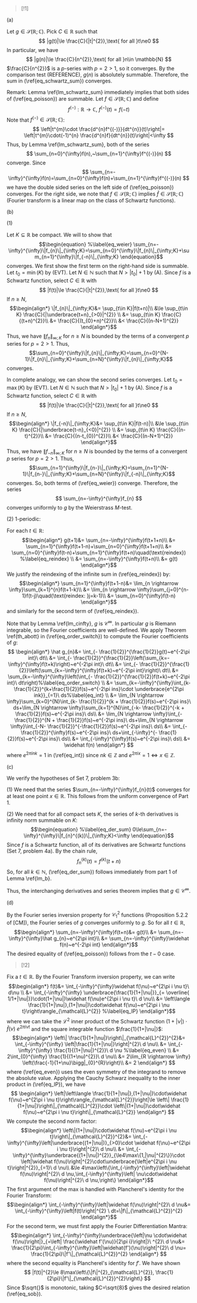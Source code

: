 >[!1]

(a) 

Let $g\in\mathcal{S}(\mathbb{R};\mathbb{C})$. Pick $C\in \mathbb{R}$ such that $$
|g(t)|\le \frac{C}{|t|^{2}},\text{ for all }t\ne0
$$
In particular, we have $$
|g(n)|\le \frac{C}{n^{2}},\text{ for all }n\in \mathbb{N}
$$
$\frac{C}{n^{2}}$ is a $p$-series with $p=2>1$, so it converges. By the comparison test (REFERENCE), $g(n)$ is absolutely summable. Therefore, the sum in (\ref{eq_schwartz_sum}) converges.



Remark:
Lemma \ref{lm_schwartz_sum} immediately implies that both sides of (\ref{eq_poisson}) are summable. Let $f\in \mathcal{S}(\mathbb{R};\mathbb{C})$ and define $$f^{(-)}:\mathbb{R}\rightarrow \mathbb{C},~f^{(-)}(t)=f(-t)$$
Note that $f^{(-)}\in \mathcal{S}(\mathbb{R};\mathbb{C})$: $$
\left|t^{m}\cdot \frac{d^{n}f^{(-)}}{dt^{n}}(t)\right|= \left|t^{m}\cdot(-1)^{n} \frac{d^{n}f}{dt^{n}}(t)\right|<\infty
$$
Thus, by Lemma \ref{lm_schwartz_sum}, both of the series $$
\sum_{n=0}^{\infty}f(n),~\sum_{n=1}^{\infty}f^{(-)}(n)
$$
converge. Since $$
\sum_{n=-\infty}^{\infty}f(n)=\sum_{n=0}^{\infty}f(n)+\sum_{n=1}^{\infty}f^{(-)}(n)
$$we have the double sided series on the left side of (\ref{eq_poisson}) converges. For the right side, we note that $f\in\mathcal{S}(\mathbb{R};\mathbb{C})$ implies $\widehat f\in\mathcal{S}(\mathbb{R};\mathbb{C})$ (Fourier transform is a linear map on the class of Schwartz functions). 


(b)

(1) 


Let $K\subseteq \mathbb{R}$ be compact. We will to show that $$\begin{equation} %\label{eq_weier}
\sum_{n=-\infty}^{\infty}\|f_{n}\|_{\infty;K}=\sum_{n=0}^{\infty}\|f_{n}\|_{\infty;K}+\sum_{n=1}^{\infty}\|f_{-n}\|_{\infty;K}
\end{equation}$$converges. We first show the first term on the right-hand side is summable. Let $t_{0}=\min(K)$ by (EVT). Let $N\in \mathbb{N}$ such that $N>|t_{0}|+1$ by (A). Since $f$ is a Schwartz function, select $C\in \mathbb{R}$ with $$
|f(t)|\le \frac{C}{|t|^{2}},\text{ for all }t\ne0
$$
If $n\ge N$,
$$\begin{align*}
\|f_{n}\|_{\infty;K}&= \sup_{t\in K}|f(t+n)|\\
&\le \sup_{t\in K} \frac{C}{|\underbrace{t+n}_{>0}|^{2}} \\
&= \sup_{t\in K} \frac{C}{(t+n)^{2}}\\
&= \frac{C}{(t_{0}+n)^{2}}\\
&< \frac{C}{(n-N+1)^{2}}
\end{align*}$$
Thus, we have $\|f_{n}\|_{\infty;K}$ for $n\ge N$ is bounded by the terms of a convergent $p$ series for $p=2>1$. Thus, $$\sum_{n=0}^{\infty}\|f_{n}\|_{\infty;K}=\sum_{n=0}^{N-1}\|f_{n}\|_{\infty;K}+\sum_{n=N}^{\infty}\|f_{n}\|_{\infty;K}$$
converges.

In complete analogy, we can show the second series converges. Let $t_{0}=\max(K)$ by (EVT). Let $N\in \mathbb{N}$ such that $N>|t_{0}|+1$ by (A). Since $f$ is a Schwartz function, select $C\in \mathbb{R}$ with $$
|f(t)|\le \frac{C}{|t|^{2}},\text{ for all }t\ne0
$$
If $n\ge N$,
$$\begin{align*}
\|f_{-n}\|_{\infty;K}&= \sup_{t\in K}|f(t-n)|\\
&\le \sup_{t\in K} \frac{C}{|\underbrace{t-n}_{<0}|^{2}} \\
&= \sup_{t\in K} \frac{C}{(n-t)^{2}}\\
&= \frac{C}{(n-t_{0})^{2}}\\
&< \frac{C}{(n-N+1)^{2}}
\end{align*}$$
Thus, we have $\|f_{-n}\|_{\infty;K}$ for $n\ge N$ is bounded by the terms of a convergent $p$ series for $p=2>1$. Thus, $$\sum_{n=1}^{\infty}\|f_{n-}\|_{\infty;K}=\sum_{n=1}^{N-1}\|f_{n-}\|_{\infty;K}+\sum_{n=N}^{\infty}\|f_{-n}\|_{\infty;K}$$
converges. So, both terms of (\ref{eq_weier}) converge. Therefore, the series $$
\sum_{n=-\infty}^{\infty}f_{n}
$$
converges uniformly to $g$ by the Weierstrass $M$-test.


(2) 1-periodic:

For each $t\in \mathbb{R}$: 
$$\begin{align*}
g(t+1)&= \sum_{n=-\infty}^{\infty}f(t+1+n)\\
&= \sum_{n=1}^{\infty}f(t+1-n)+\sum_{n=0}^{\infty}f(t+1+n)\\
&= \sum_{n=0}^{\infty}f(t-n)+\sum_{n=1}^{\infty}f(t+n)\quad(\text{reindex}) %\label{eq_reindex}
\\
&= \sum_{n=-\infty}^{\infty}f(t+n)\\
&= g(t)
\end{align*}$$
We justify the reindexing of the infinite sum in (\ref{eq_reindex}) by: $$\begin{align*}
\sum_{n=1}^{\infty}f(t+1-n)&= \lim_{n \rightarrow \infty}\sum_{k=1}^{n}f(t+1-k)\\
&= \lim_{n \rightarrow \infty}\sum_{j=0}^{n-1}f(t-j)\quad(\text{reindex: }j=k-1)\\
&= \sum_{n=0}^{\infty}f(t-n)
\end{align*}$$
and similarly for the second term of (\ref{eq_reindex}). 

Note that by Lemma \ref{lm_cinfty}, $g$ is $\mathcal{C}^{\infty}$. In particular $g$ is Riemann integrable, so the Fourier coefficients are well-defined. We apply Theorem \ref{th_abott} in (\ref{eq_order_switch}) to compute the Fourier coefficients of $g$:
$$
\begin{align*}
\hat g_{n}&= \int_{- \frac{1}{2}}^{\frac{1}{2}}g(t)~e^{-2\pi int}\ dt\\
&= \int_{- \frac{1}{2}}^{\frac{1}{2}}\left(\sum_{k=-\infty}^{\infty}f(t+k)\right)~e^{-2\pi int}\ dt\\
&= \int_{- \frac{1}{2}}^{\frac{1}{2}}\left(\sum_{k=-\infty}^{\infty}f(t+k)~e^{-2\pi int}\right)\ dt\\
&= \sum_{k=-\infty}^{\infty}\left(\int_{- \frac{1}{2}}^{\frac{1}{2}}f(t+k)~e^{-2\pi int}\ dt\right)%\label{eq_order_switch}
\\
&= \sum_{k=-\infty}^{\infty}\int_{k- \frac{1}{2}}^{k+\frac{1}{2}}f(s)~e^{-2\pi ins}\cdot \underbrace{e^{2\pi ink}}_{=1}\ ds%\label{eq_int}
\\
&= \lim_{N \rightarrow \infty}\sum_{k=0}^{N}\int_{k- \frac{1}{2}}^{k + \frac{1}{2}}f(s)~e^{-2\pi ins}\ ds+\lim_{N \rightarrow \infty}\sum_{k=1}^{N}\int_{-k- \frac{1}{2}}^{-k + \frac{1}{2}}f(s)~e^{-2\pi ins}\ ds\\
&= \lim_{N \rightarrow \infty}\int_{-\frac{1}{2}}^{N + \frac{1}{2}}f(s)~e^{-2\pi ins}\ ds+\lim_{N \rightarrow \infty}\int_{-N- \frac{1}{2}}^{-\frac{1}{2}}f(s)~e^{-2\pi ins}\ ds\\
&= \int_{- \frac{1}{2}}^{\infty}f(s)~e^{-2\pi ins}\ ds+\int_{-\infty}^{- \frac{1}{2}}f(s)~e^{-2\pi ins}\ ds\\
&= \int_{-\infty}^{\infty}f(s)~e^{-2\pi ins}\ ds\\
&= \widehat f(n)
\end{align*}
$$
where $e^{2\pi ink}=1$ in (\ref{eq_int}) since $nk\in \mathbb{Z}$ and $e^{2\pi i x}=1\iff x\in\mathbb{Z}$.  


(c) 

We verify the hypotheses of Set 7, problem 3b: 

(1) We need that the series $\sum_{n=-\infty}^{\infty}f_{n}(t)$ converges for at least one point $x\in \mathbb{R}$. This follows from the uniform convergence of Part 1. 

(2) We need that for all compact sets $K$, the series of $k$-th derivatives is infinity norm summable on $K$: $$\begin{equation} %\label{eq_der_sum}
0\le\sum_{n=-\infty}^{\infty}\|f_{n}^{(k)}\|_{\infty;K}<\infty
\end{equation}$$
Since $f$ is a Schwartz function, all of its derivatives are Schwartz functions (Set 7, problem 4a). By the chain rule, $$
f_{n}^{(k)}(t)=f^{(k)}(t+n)
$$
So, for all $k\in \mathbb{N}$, (\ref{eq_der_sum}) follows immediately from part 1 of Lemma \ref{lm_b}.

Thus, the interchanging derivatives and series theorem implies that $g\in\mathcal{C}^{\infty}$. 


(d) 

By the Fourier series inversion property for $\mathcal{C}^{2}_{1}$ functions (Proposition 5.2.2 of [CM]), the Fourier series of $g$ converges uniformly to $g$. So for all $t\in \mathbb{R}$,
$$\begin{align*}
\sum_{n=-\infty}^{\infty}f(t+n)&= g(t)\\
&= \sum_{n=-\infty}^{\infty}\hat g_{n}~e^{2\pi int}\\
&= \sum_{n=-\infty}^{\infty}\widehat f(n)~e^{-2\pi int}
\end{align*}$$
The desired equality of (\ref{eq_poisson}) follows from the $t-0$ case.


>[!2]


Fix a $t\in \mathbb{R}$. By the Fourier Transform inversion property, we can write
$$\begin{align*}
f(t)&= \int_{-\infty}^{\infty}\widehat f(\nu)~e^{2\pi i \nu t}\ d\nu \\
&= \int_{-\infty}^{\infty} \underbrace{\frac{1}{1+|\nu|}}_{= \overline{ 1/1+|\nu|}}\cdot(1+|\nu|)\widehat f(\nu)e^{2\pi i \nu t}\ d \nu\\
&= \left\langle \frac{1}{1+|\nu|},(1+|\nu|)\cdot\widehat f(\nu)~e^{2\pi i \nu t}\right\rangle_{\mathcal{L}^{2}} %\label{eq_IP}
\end{align*}$$
where we can take the $\mathcal{L}^{2}$ inner product of the Schwartz function $(1+|\nu|)\cdot \widehat f(\nu)~e^{2\pi i \nu t}$ and the square integrable function $\frac{1}{1+|\nu|}$:
$$\begin{align*}
\left\| \frac{1}{1+|\nu|}\right\|_{\mathcal{L}^{2}}^{2}&= \int_{-\infty}^{\infty} \left|\frac{1}{1+|\nu|}\right|^{2}\ d \nu\\
&= \int_{-\infty}^{\infty} \frac{1}{(1+|\nu|)^{2}}\ d \nu %\label{eq_even}
\\
&= 2\int_{0}^{\infty} \frac{1}{(1+\nu)^{2}}\ d \nu\\
&= 2\lim_{R \rightarrow \infty} \left(\frac{-1}{1+\nu}\bigg|_{0}^{R}\right)\\
&= 2
\end{align*}
$$
where (\ref{eq_even}) uses the even symmetry of the integrand to remove the absolute value. Applying the Cauchy Schwarz inequality to the inner product in (\ref{eq_IP}), we have 
$$
\begin{align*}
\left|\left\langle \frac{1}{1+|\nu|},(1+|\nu|)\cdot\widehat f(\nu)~e^{2\pi i \nu t}\right\rangle_{\mathcal{L}^{2}}\right|\le \left\| \frac{1}{1+|\nu|}\right\|_{\mathcal{L}^{2}}\cdot \left\|(1+|\nu|)\cdot\widehat f(\nu)~e^{2\pi i \nu t}\right\|_{\mathcal{L}^{2}}
\end{align*}
$$
We compute the second norm factor:
$$\begin{align*}
\left\|(1+|\nu|)\cdot\widehat f(\nu)~e^{2\pi i \nu t}\right\|_{\mathcal{L}^{2}}^{2}&= \int_{-\infty}^{\infty}\left|\underbrace{(1+|\nu|)}_{>0}\cdot \widehat f(\nu)~e^{2\pi i \nu t}\right|^{2}\ d \nu\\
&= \int_{-\infty}^{\infty}\underbrace{(1+|\nu|)^{2}}_{\le4\max\{1,|\nu|^{2}\}}\cdot \left|\widehat f(\nu)\right|^{2}\cdot\underbrace{\left|e^{2\pi i \nu t}\right|^{2}}_{=1}\ d \nu\\
&\le 4\max\left\{\int_{-\infty}^{\infty}\left|\widehat f(\nu)\right|^{2}\ d \nu,\int_{-\infty}^{\infty}\left| \nu\cdot\widehat f(\nu)\right|^{2}\ d \nu,\right\}
\end{align*}$$
The first argument of the max is handled with Plancherel's identity for the Fourier Transform: 
$$\begin{align*}
\int_{-\infty}^{\infty}\left|\widehat f(\nu)\right|^{2}\ d \nu&= \int_{-\infty}^{\infty}\left|f(t)\right|^{2} \ dt=\|f\|_{\mathcal{L}^{2}}^{2}
\end{align*}$$
For the second term, we must first apply the Fourier Differentiation Mantra: 
$$\begin{align*}
\int_{-\infty}^{\infty}\underbrace{\left|\nu \cdot\widehat f(\nu)\right|}_{=\left| \frac{\widehat f'(\nu)}{2\pi i}\right|}\ ^{2}\ d \nu&= \frac{1}{2\pi}\int_{-\infty}^{\infty}\left|\widehat{f'}(\nu)\right|^{2}\ d \nu= \frac{1}{2\pi}\|f'\|_{\mathcal{L}^{2}}^{2}
\end{align*}
$$
where the second equality is Plancherel's identity for $f'$. We have shown$$
|f(t)|^{2}\le 8\max\left\{\|f\|^{2}_{\mathcal{L}^{2}}, \frac{1}{2\pi}\|f'\|_{\mathcal{L}^{2}}^{2}\right\}
$$Since $\sqrt{}$ is monotonic, taking $C=\sqrt{8}$ gives the desired relation (\ref{eq_sob}).  
